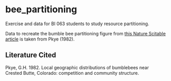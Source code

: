 # bee_partitioning
Exercise and data for BI 063 students to study resource partitioning.

Data to recreate the bumble bee partitioning figure from [this Nature Scitable article](https://www.nature.com/scitable/knowledge/library/resource-partitioning-and-why-it-matters-17362658/) is taken from Pkye (1982).


## Literature Cited

Pkye, G.H. 1982. Local geographic distributions of bumblebees near Crested Butte, Colorado: competition and community structure.